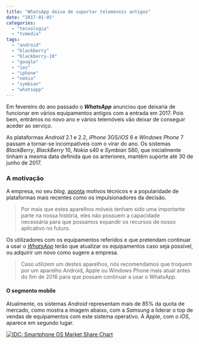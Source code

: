 ```yaml
---
title: "WhatsApp deixa de suportar telemóveis antigos"
date: "2017-01-05"
categories: 
  - "tecnologia"
  - "tvmedia"
tags: 
  - "android"
  - "blackberry"
  - "blackberry-10"
  - "google"
  - "ios"
  - "iphone"
  - "nokia"
  - "symbian"
  - "whatsapp"
---
```


Em fevereiro do ano passado o _**WhatsApp**_ anunciou que deixaria de funcionar em vários equipamentos antigos com a entrada em 2017. Pois bem, entrámos no novo ano e vários telemóveis vão deixar de conseguir aceder ao serviço.

As plataformas _Android_ 2.1 e 2.2, _iPhone_ 3GS/_iOS_ 6 e _Windows Phone_ 7 passam a tornar-se incompatíveis com o virar do ano. Os sistemas _BlackBerry_, _BlackBerry_ 10, _Nokia_ s40 e _Symbian_ S60, que inicialmente tinham a mesma data definida que os anteriores, mantêm suporte até 30 de junho de 2017.

### A motivação

A empresa, no seu _blog_, [aponta](https://blog.whatsapp.com/10000617/Suporte-do-WhatsApp-para-aparelhos-celulares) motivos técnicos e a popularidade de plataformas mais recentes como os impulsionadores da decisão.

> Por mais que estes aparelhos móveis tenham sido uma importante parte na nossa história, eles não possuem a capacidade necessária para que possamos expandir os recursos de nosso aplicativo no futuro.

Os utilizadores com os equipamentos referidos e que pretendam continuar a usar o [_WhatsApp_](https://espalhafactos.com/2013/10/27/whatsapp-ja-ultrapassou-o-twitter-em-utilizadores/) terão que atualizar os equipamentos caso seja possível, ou adquirir um novo como sugere a empresa.

> Caso utilizem um destes aparelhos, nós recomendamos que troquem por um aparelho Android, Apple ou Windows Phone mais atual antes do fim de 2016 para que possam continuar a usar o WhatsApp.

#### O segmento mobile

Atualmente, os sistemas _Android_ representam mais de 85% da quota de mercado, como mostra a imagem abaixo, com a _Samsung_ a liderar o top de vendas de equipamentos com este sistema operativo. A _Apple_, com o _iOS_, aparece em segundo lugar.

[![IDC: Smartphone OS Market Share Chart](images/chart-ww-smartphone-os-market-share.jpg)](http://www.idc.com/promo/smartphone-market-share/os)
